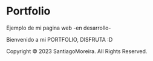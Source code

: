 # Portfolio
Ejemplo de mi pagina web -en desarrollo-

Bienvenido a mi PORTFOLIO, DISFRUTA :D

Copyright © 2023 SantiagoMoreira. All Rights Reserved.

